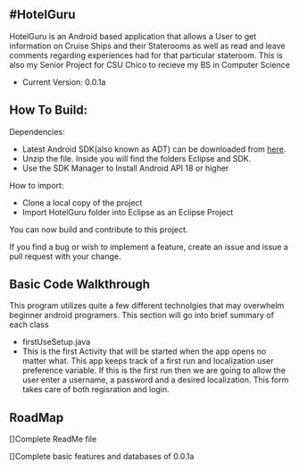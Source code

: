 #HotelGuru
-------------------------------------------
HotelGuru is an Android based application that allows a User to get information on Cruise Ships and their Staterooms as well as read and leave comments regarding experiences had for that particular stateroom. This is also my Senior Project for CSU Chico to recieve my BS in Computer Science

* Current Version: 0.0.1a

How To Build:
-----------------------------------
Dependencies:

* Latest Android SDK(also known as ADT) can be downloaded from [here](http://developer.android.com/sdk/index.html).
 * Unzip the file. Inside you will find the folders Eclipse and SDK.
* Use the SDK Manager to Install Android API 18 or higher

How to import:

* Clone a local copy of the project
 * Import HotelGuru folder into Eclipse as an Eclipse Project

You can now build and contribute to this project.

If you find a bug or wish to implement a feature, create an issue and issue a pull request with your change.

Basic Code Walkthrough
-----------------------------------------
This program utilizes quite a few different technolgies that may overwhelm beginner android programers. This section will go into brief summary of each class

* firstUseSetup.java
 * This is the first Activity that will be started when the app opens no matter what. This app keeps track of a first run and localization user preference variable. If this is the first run then we are going to allow the user enter a username, a password and a desired localization. This form takes care of both regisration and login. 

RoadMap
--------------------------------------------
[]Complete ReadMe file

[]Complete basic features and databases of 0.0.1a
